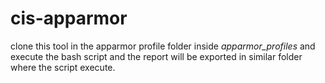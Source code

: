 # cis-apparmor

clone this tool in the apparmor profile folder inside _apparmor_profiles_ and execute the bash script and the report will be exported in similar folder where the script execute. 
